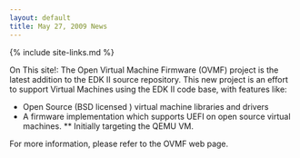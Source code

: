 ```yaml
---
layout: default
title: May 27, 2009 News
---
```

{% include site-links.md %}

On This site!: The Open Virtual Machine Firmware (OVMF) project is the latest addition to the EDK II source repository. This new project is an effort to support Virtual Machines using the EDK II code base, with features like:

* Open Source (BSD licensed ) virtual machine libraries and drivers
* A firmware implementation which supports UEFI on open source virtual machines. 
** Initially targeting the QEMU VM.

For more information, please refer to the OVMF web page.
